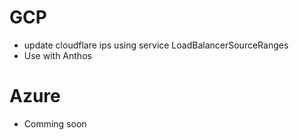 # GCP  
- update cloudflare ips using service LoadBalancerSourceRanges 
- Use with Anthos 

# Azure
- Comming soon 
